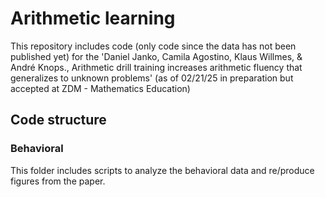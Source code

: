 # Arithmetic learning

This repository includes code (only code since the data has not been published yet) for the 'Daniel Janko, Camila Agostino, Klaus Willmes, & André Knops., Arithmetic drill training increases arithmetic fluency that generalizes to unknown problems' (as of 02/21/25 in preparation but accepted at ZDM - Mathematics Education) 

## Code structure

### Behavioral 
  This folder includes scripts to analyze the behavioral data and re/produce figures from the paper.
